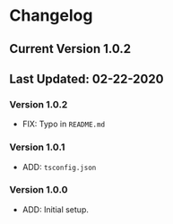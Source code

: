 # Changelog

## Current Version 1.0.2

## Last Updated: 02-22-2020

### Version 1.0.2

- FIX: Typo in `README.md`

### Version 1.0.1

- ADD: `tsconfig.json`

### Version 1.0.0

- ADD: Initial setup.
